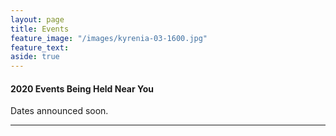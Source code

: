 ```yaml
---
layout: page
title: Events
feature_image: "/images/kyrenia-03-1600.jpg"
feature_text: 
aside: true 
---
```


#### 2020 Events Being Held Near You
Dates announced soon. 


<!--

##### February - TBC
 Bathurst
 Canberra
 Melbourne

##### March - TBC 
 Sydney 
 Adelaide

##### April - TBC

##### May - TBC



Tips, Techniques & Context to Improve Your Meditation Experience

Charles Sturt University, XXX Hall, Saturday 8th November, 09:33am to 12:30pm.

We assume you have already tried meditation or have a regular meditation practice and want to build on your experience. 
[Click here for more details](/courses) 
[Register & book here](/https://www.eventbrite.com/e/tips-techniques-context-to-improve-your-meditation-experience-tickets-69967605993)


###### Introducing Meditation 

Charles Sturt University, XXX Hall, Saturday 8th November 2:03pm to 5:00pm.

For people wishing to start a meditation practice.
[Click here for more details](/courses) [Register & book here](/bookings) -->
 ---


 